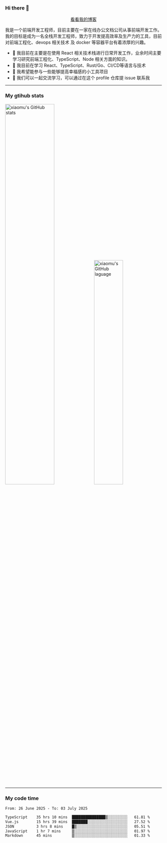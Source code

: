 ### Hi there 👋

<p align="center">
  <a href="https://blog.realjacket.fun">看看我的博客</a>
</p>

我是一个前端开发工程师，目前主要在一家在线办公文档公司从事前端开发工作。我的目标是成为一名全栈开发工程师，致力于开发提高效率及生产力的工具，目前对前端工程化、devops 相关技术 及 docker 等容器平台有着浓厚的兴趣。

- 🔭 我目前在主要是在使用 React 相关技术栈进行日常开发工作，业余时间主要学习研究前端工程化、TypeScript、Node 相关方面的知识。
- 🌱 我目前在学习 React、TypeScript、Rust/Go、CI/CD等语言与技术
- 👯 我希望能参与一些能够提高幸福感的小工具项目
- 💬 我们可以一起交流学习，可以通过在这个 profile 仓库提 issue 联系我

***

### My gtihub stats

<a><img src="https://github-readme-stats-git-masterrstaa-rickstaa.vercel.app/api?username=real-jacket&&show_icons=true" title="xiaomu's GitHub stats" alt="xiaomu's GitHub stats" style="width:56%;"/></a>
<a><img src="https://github-readme-stats-git-masterrstaa-rickstaa.vercel.app/api/top-langs/?username=real-jacket&layout=compact" title="xiaomu's GitHub laguage" alt="xiaomu's GitHub laguage" style="width:43%;"/><a/>

***

### My code time

<!--START_SECTION:waka-->

```txt
From: 26 June 2025 - To: 03 July 2025

TypeScript    35 hrs 10 mins  ███████████████▒░░░░░░░░░   61.81 %
Vue.js        15 hrs 39 mins  ███████░░░░░░░░░░░░░░░░░░   27.52 %
JSON          3 hrs 8 mins    █▒░░░░░░░░░░░░░░░░░░░░░░░   05.51 %
JavaScript    1 hr 7 mins     ▒░░░░░░░░░░░░░░░░░░░░░░░░   01.97 %
Markdown      45 mins         ▒░░░░░░░░░░░░░░░░░░░░░░░░   01.33 %
```

<!--END_SECTION:waka-->
